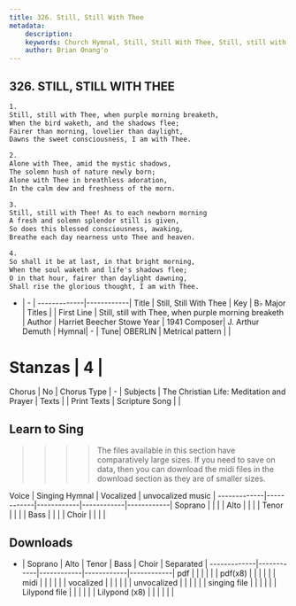 ```yaml
---
title: 326. Still, Still With Thee
metadata:
    description: 
    keywords: Church Hymnal, Still, Still With Thee, Still, still with Thee, when purple morning breaketh, 
    author: Brian Onang'o
---
```



## 326. STILL, STILL WITH THEE

```txt
1.
Still, still with Thee, when purple morning breaketh,
When the bird waketh, and the shadows flee;
Fairer than morning, lovelier than daylight,
Dawns the sweet consciousness, I am with Thee.

2.
Alone with Thee, amid the mystic shadows,
The solemn hush of nature newly born;
Alone with Thee in breathless adoration,
In the calm dew and freshness of the morn.

3.
Still, still with Thee! As to each newborn morning
A fresh and solemn splendor still is given,
So does this blessed consciousness, awaking,
Breathe each day nearness unto Thee and heaven.

4.
So shall it be at last, in that bright morning,
When the soul waketh and life's shadows flee;
O in that hour, fairer than daylight dawning,
Shall rise the glorious thought, I am with Thee.
```

- |   -  |
-------------|------------|
Title | Still, Still With Thee |
Key | B♭ Major |
Titles |  |
First Line | Still, still with Thee, when purple morning breaketh |
Author | Harriet Beecher Stowe
Year | 1941
Composer| J. Arthur Demuth |
Hymnal|  - |
Tune| OBERLIN |
Metrical pattern | |
# Stanzas | 4 |
Chorus | No |
Chorus Type | - |
Subjects | The Christian Life: Meditation and Prayer |
Texts |  |
Print Texts | 
Scripture Song |  |
  
## Learn to Sing

>>>> The files available in this section have comparatively large sizes. If you need to save on data, then you can download the midi files in the download section as they are of smaller sizes.

Voice |  Singing Hymnal | Vocalized | unvocalized music |
-------------|------------|------------|------------|------------|
Soprano | | | |
Alto | | | |
Tenor | | | |
Bass | | | |
Choir | | | |

## Downloads

- |  Soprano | Alto | Tenor | Bass | Choir | Separated |
-------------|------------|------------|------------|------------|
pdf | | | | | |
pdf(x8) | | | | | |
midi | | | | | |
vocalized | | | | | |
unvocalized | | | | | |
singing file | | | | | |
Lilypond file | | | | | |
Lilypond (x8) | | | | | |
  